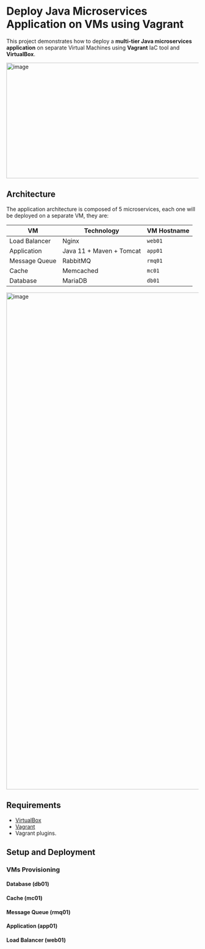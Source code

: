 # Deploy Java Microservices Application on VMs using Vagrant

This project demonstrates how to deploy a **multi-tier Java microservices application** on separate Virtual Machines using **Vagrant** IaC tool and **VirtualBox**.

<img width="627" height="303" alt="image" src="https://github.com/user-attachments/assets/fdde26cf-ab8d-4fbc-ae52-6b9b440aa075" />

## Architecture
The application architecture is composed of 5 microservices, each one will be deployed on a separate VM, they are:

| VM         | Technology             | VM Hostname |
|-----------------|------------------------|-------------|
| Load Balancer   | Nginx                  | `web01`     |
| Application     | Java 11 + Maven + Tomcat| `app01`     |
| Message Queue   | RabbitMQ                | `rmq01`     |
| Cache           | Memcached              | `mc01`      |
| Database        | MariaDB                | `db01`      |

<img width="2048" height="1302" alt="image" src="https://github.com/user-attachments/assets/8d9c68fa-2f3c-4a95-b9e6-da550952c2be" />


## Requirements
- [VirtualBox](https://www.virtualbox.org/)
- [Vagrant](https://www.vagrantup.com/)
- Vagrant plugins.

## Setup and Deployment

### VMs Provisioning

#### Database (db01)

#### Cache (mc01)

#### Message Queue (rmq01)

#### Application (app01)

#### Load Balancer (web01)

